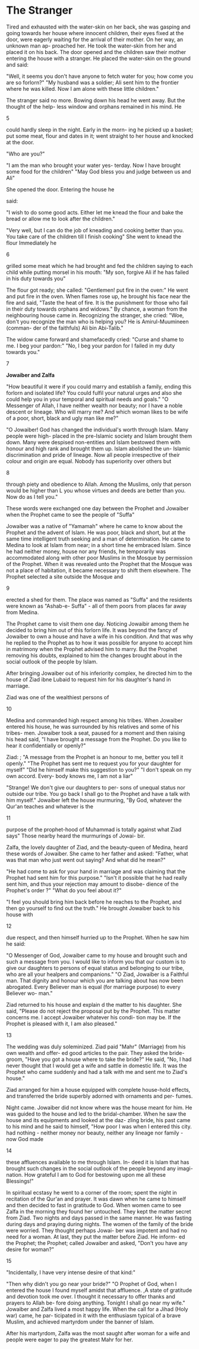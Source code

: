 The Stranger
============

Tired and exhausted with the water-skin on her back, she was gasping
and going towards her house where innocent children, their eyes fixed at
the door, were eagerly waiting for the arrival of their mother. On her
way, an unknown man ap- proached her. He took the water-skin from her
and placed it on his back. The door opened and the children saw their
mother entering the house with a stranger. He placed the water-skin on
the ground and said:

"Well, it seems you don't have anyone to fetch water for you; how come
you are so forlorn?" "My husband was a soldier; Ali sent him to the
frontier where he was killed. Now I am alone with these little
children."

The stranger said no more. Bowing down his head he went away. But the
thought of the help- less window and orphans remained in his mind. He

5

could hardly sleep in the night. Early in the morn- ing he picked up a
basket; put some meat, flour and dates in it; went straight to her house
and knocked at the door.

"Who are you?"

"I am the man who brought your water yes- terday. Now I have brought
some food for the children" "May God bless you and judge between us and
Ali"

She opened the door. Entering the house he

said:


"I wish to do some good acts. Either let me knead the flour and bake
the bread or allow me to look after the children."

"Very well, but I can do the job of kneading and cooking better than
you. You take care of the children till I finish cooking" She went to
knead the flour Immediately he

6

grilled some meat which he had brought and fed the children saying to
each child while putting morsel in his mouth: "My son, forgive Ali if he
has failed in his duty towards you"

The flour got ready; she called: "Gentlemen! put fire in the oven:" He
went and put fire in the oven. When flames rose up, he brought his face
near the fire and said, "Taste the heat of fire. It is the punishment
for those who fail in their duty towards orphans and widows." By chance,
a woman from the neighbouring house came in. Recognizing the stranger,
she cried: "Woe, don't you recognize the man who is helping you? He is
Amirul-Muumineen (comman- der of the faithfuls) Ali bin Abi-Talib."

The widow came forward and shamefacedly cried: "Curse and shame to me.
I beg your pardon:" "No, I beg your pardon for I failed in my duty
towards you."

7


**Jowaiber and Zalfa**

"How beautiful it were if you could marry and establish a family,
ending this forlorn and isolated life? You could fulfil your natural
urges and also she could help you in your temporal and spiritual needs
and goals." "O Messenger of Allah, I have neither wealth nor beauty; nor
I have a noble descent or lineage. Who will marry me? And which woman
likes to be wife of a poor, short, black and ugly man like me?"

"O Jowaiber! God has changed the individual's worth through Islam. Many
people were high- placed in the pre-Islamic society and Islam brought
them down. Many were despised non-entities and Islam bestowed them with
honour and high rank and brought them up. Islam abolished the un-
Islamic discrimination and pride of lineage. Now all people irrespective
of their colour and origin are equal. Nobody has superiority over others
but

8

through piety and obedience to Allah. Among the Muslims, only that
person would be higher than L you whose virtues and deeds are better
than you. Now do as I tell you."

These words were exchanged one day between the Prophet and Jowaiber
when the Prophet came to see the people of "Suffa"

Jowaiber was a native of "Yamamah" where he came to know about the
Prophet and the advent of Islam. He was poor, black and short, but at
the same time intelligent truth seeking and a man of determination. He
came to Medina to look at Islam from near; in a short time he embraced
Islam. Since he had neither money, house nor any friends, he temporarily
was accommodated along with other poor Muslims in the Mosque by
permission of the Prophet. When it was revealed unto the Prophet that
the Mosque was not a place of habitation, it became necessary to shift
them elsewhere. The Prophet selected a site outside the Mosque and

9

erected a shed for them. The place was named as "Suffa" and the
residents were known as "Ashab-e- Suffa" - all of them poors from places
far away from Medina.

The Prophet came to visit them one day. Noticing Jowaibir among them he
decided to bring him out of this forlorn life. It was beyond the fancy
of Jowaiber to own a house and have a wife in his condition. And that
was why he replied to the Prophet as to how it was possible for anyone
to accept him in matrimony when the Prophet advised him to marry. But
the Prophet removing his doubts, explained to him the changes brought
about in the social outlook of the people by Islam.

After bringing Jowaiber out of his inferiority complex, he directed him
to the house of Ziad ibne Lubaid to request him for his daughter's hand
in marriage.

Ziad was one of the wealthiest persons of

10

Medina and commanded high respect among his tribes. When Jowaiber
entered his house, he was surrounded by his relatives and some of his
tribes- men. Jowaiber took a seat, paused for a moment and then raising
his head said, "I have brought a message from the Prophet. Do you like
to hear it confidentially or openly?"

Ziad: ; "A message from the Prophet is an honour to me, better you tell
it openly." "The Prophet has sent me to request you for your daughter
for myself" "Did he himself make this suggestion to you?" "I don't speak
on my own accord. Every- body knows me, I am not a liar"

"Strange! We don't give our daughters to per- sons of unequal status
nor outside our tribe. You go back I shall go to the Prophet and have a
talk with him myself." Jowaiber left the house murmuring, "By God,
whatever the Qur'an teaches and whatever is the

11

purpose of the prophet-hood of Muhammad is totally against what Ziad
says" Those nearby heard the murmurings of Jowai- bir.

Zalfa, the lovely daughter of Ziad, and the beauty-queen of Medina,
heard these words of Jowaiber. She came to her father and asked:
"Father, what was that man who just went out saying? And what did he
mean?"

"He had come to ask for your hand in marriage and was claiming that the
Prophet had sent him for this purpose." "Isn't it possible that he had
really sent him, and thus your rejection may amount to disobe- dience of
the Prophet's order ?" "What do you feel about it?"

"I feel you should bring him back before he reaches to the Prophet, and
then go yourself to find out the truth." He brought Jowaiber back to his
house with

12

due respect, and then himself hurried up to the Prophet. When he saw
him he said:

"O Messenger of God, Jowaiber came to my house and brought such and
such a message from you. I would like to inform you that our custom is
to give our daughters to persons of equal status and belonging to our
tribe, who are all your healpers and companions." "O Ziad, Jowaiber is a
Faithful man. That dignity and honour which you are talking about has
now been abrogated. Every Believer man is equal (for marriage purpose)
to every Believer wo- man."

Ziad returned to his house and explain d the matter to his daughter.
She said, "Please do not reject the proposal put by the Prophet. This
matter concerns me. I accept Jowaiber whatever his condi- tion may be.
If the Prophet is pleased with it, I am also pleased."

13

The wedding was duly soleminized. Ziad paid "Mahr" (Marriage) from his
own wealth and offer- ed good articles to the pair. They asked the
bride- groom, "Have you got a house where to take the bride?" He said,
"No, I had never thought that I would get a wife and sattle in domestic
life. It was the Prophet who came suddenly and had a talk with me and
sent me to Ziad's house."

Ziad arranged for him a house equipped with complete house-hold
effects, and transferred the bride superbly adorned with ornaments and
per- fumes.

Night came. Jowaiber did not know where was the house meant for him. He
was guided to the house and led to the bridal-chamber. When he saw the
house and its equipments and looked at the daz- zling bride, his past
came to his mind and he said to himself, "How poor I was when I entered
this city. had nothing - neither money nor beauty, neither any lineage
nor family - now God made

14

these affluences available to me through Islam. In- deed it is Islam
that has brought such changes in the social outlook of the people beyond
any imagi- nation. How grateful I am to God for bestowing upon me all
these Blessings!"

In spiritual ecstasy he went to a corner of the room; spent the night
in recitation of the Qur'an and prayer. It was dawn when he came to
himself and then decided to fast in gratitude to God. When women came to
see Zalfa in the morning they found her untouched. They kept the matter
secret from Ziad. Two nights and days passed in the same manner. He was
fasting during days and praying during nights. The women of the family
of the bride were worried. They thought perhaps Jowai- ber was impotent
and had no need for a woman. At last, they put the matter before Ziad.
He inform- ed the Prophet; the Prophet; called Jowaiber and asked,
"Don't you have any desire for woman?"

15

"Incidentally, I have very intense desire of that kind:"

"Then why didn't you go near your bride?" "O Prophet of God, when I
entered the house I found myself amidst that affluence. ,A state of
gratitude and devotion took me over. I thought it necessary to offer
thanks and prayers to Allah be- fore doing anything. Tonight I shall go
near my wife." Jowaiber and Zalfa lived a most happy life. When the call
for a Jihad (Holy war) came, he par- ticipated in it with the enthusiasm
typical of a brave Muslim, and achieved martyrdom under the banner of
Islam.

After his martyrdom, Zalfa was the most saught after woman for a wife
and people were eager to pay the greatest Mahr for her.


